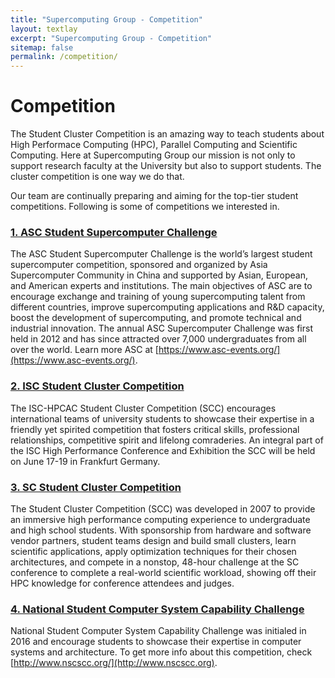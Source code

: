 ```yaml
---
title: "Supercomputing Group - Competition"
layout: textlay
excerpt: "Supercomputing Group - Competition"
sitemap: false
permalink: /competition/
---
```


# Competition

The Student Cluster Competition is an amazing way to teach students about High Performace Computing (HPC), Parallel Computing and Scientific Computing. Here at Supercomputing Group our mission is not only to support research faculty at the University but also to support students. The cluster competition is one way we do that.

Our team are continually preparing and aiming for the top-tier student competitions. Following is some of competitions we interested in.

### [1. ASC Student Supercomputer Challenge](http://www.asc-events.org/)

The ASC Student Supercomputer Challenge is the world’s largest student supercomputer competition, sponsored and organized by Asia Supercomputer Community in China and supported by Asian, European, and American experts and institutions. The main objectives of ASC are to encourage exchange and training of young supercomputing talent from different countries, improve supercomputing applications and R&D capacity, boost the development of supercomputing, and promote technical and industrial innovation. The annual ASC Supercomputer Challenge was first held in 2012 and has since attracted over 7,000 undergraduates from all over the world. Learn more ASC at [https://www.asc-events.org/](https://www.asc-events.org/).

### [2. ISC Student Cluster Competition](https://www.isc-hpc.com/student-cluster-competition.html)

The ISC-HPCAC Student Cluster Competition (SCC) encourages international teams of university students to showcase their expertise in a friendly yet spirited competition that fosters critical skills, professional relationships, competitive spirit and lifelong comraderies. An integral part of the ISC High Performance Conference and Exhibition the SCC will be held on June 17-19 in Frankfurt Germany.

### [3. SC Student Cluster Competition](https://sc20.supercomputing.org/program/studentssc/student-cluster-competition/)

The Student Cluster Competition (SCC) was developed in 2007 to provide an immersive high performance computing experience to undergraduate and high school students. With sponsorship from hardware and software vendor partners, student teams design and build small clusters, learn scientific applications, apply optimization techniques for their chosen architectures, and compete in a nonstop, 48-hour challenge at the SC conference to complete a real-world scientific workload, showing off their HPC knowledge for conference attendees and judges.

### [4. National Student Computer System Capability Challenge](http://www.nscscc.org/)

National Student Computer System Capability Challenge was initialed in 2016 and encourage students to showcase their expertise in computer systems and architecture. To get more info about this competition, check [http://www.nscscc.org/](http://www.nscscc.org).

